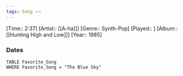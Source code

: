 ```yaml
---
tags: Song ⭐⭐ 
---
```

[Time:: 2:37]
[Artist:: [[A-ha]]]
[Genre:: Synth-Pop]
[Played:: ]
[Album:: [[Hunting High and Low]]]
[Year:: 1985]
### Dates
````dataview
TABLE Favorite_Song
WHERE Favorite_Song = "The Blue Sky"
````